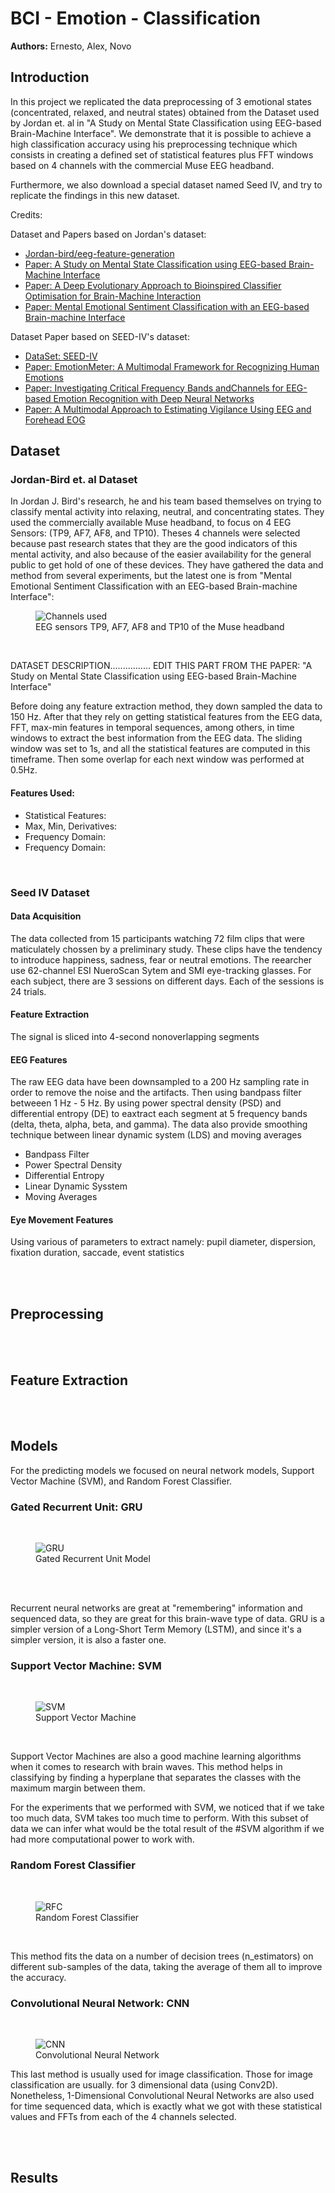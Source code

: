 [//]: # (Styles:)

[//]: # (<style>)

[//]: # (.center {)

[//]: # (  display: block;)

[//]: # (  margin-left: auto;)

[//]: # (  margin-right: auto;)

[//]: # (  width: 70%;)

[//]: # (})

[//]: # (</style>)


[//]: # (Actual Github Page:)

<h1>BCI - Emotion - Classification </h1>

<p> <strong>Authors:</strong> Ernesto, Alex, Novo</p>

<h2>Introduction</h2>

In this project we replicated the data preprocessing of 3 emotional states (concentrated, relaxed, and neutral states)
obtained from the Dataset
used by Jordan et. al in "A Study on Mental State Classification using EEG-based Brain-Machine Interface". We
demonstrate that it is possible
to achieve a high classification accuracy using his preprocessing technique which consists in creating a defined set of
statistical features
plus FFT windows based on 4 channels with the commercial Muse EEG headband.

Furthermore, we also download a special dataset named Seed IV, and try to replicate the findings in this new dataset.


<p> Credits:</p>

<p> Dataset and Papers based on Jordan's dataset:</p>
<ul>
    <li>
    <a href="https://github.com/jordan-bird/eeg-feature-generation">Jordan-bird/eeg-feature-generation</a>
    </li>
    <li>
    <a href= "https://ieeexplore.ieee.org/abstract/document/8710576"> 
                Paper: A Study on Mental State Classification using EEG-based Brain-Machine Interface</a>
    </li>
    <li>
    <a href= "https://www.hindawi.com/journals/complexity/2019/4316548/"> 
                Paper: A Deep Evolutionary Approach to Bioinspired Classifier Optimisation for Brain-Machine Interaction</a>
    </li>
    <li>
    <a href= "https://www.researchgate.net/publication/329403546_Mental_Emotional_Sentiment_Classification_with_an_EEG-based_Brain-machine_Interface"> 
                Paper: Mental Emotional Sentiment Classification with an EEG-based Brain-machine Interface</a>
    </li>
</ul>
<p> Dataset Paper based on SEED-IV's dataset:</p>
<ul>
    <li>
    <a href= "https://bcmi.sjtu.edu.cn/~seed/seed-iv.html"> 
                DataSet: SEED-IV</a>
    </li>
    <li>
    <a href= "https://ieeexplore.ieee.org/abstract/document/8283814"> 
                Paper: EmotionMeter: A Multimodal Framework for Recognizing Human Emotions</a>
    </li>
    <li>
    <a href= "https://ieeexplore.ieee.org/document/7104132"> 
                Paper: Investigating Critical Frequency Bands andChannels for EEG-based Emotion Recognition with Deep Neural Networks</a>
    </li>
    <li>
    <a href= "https://pubmed.ncbi.nlm.nih.gov/28102833"> 
                Paper: A Multimodal Approach to Estimating Vigilance Using EEG and Forehead EOG</a>
    </li>
</ul>


<h2>Dataset</h2>

<h3>Jordan-Bird et. al Dataset</h3>

In Jordan J. Bird's research, he and his team based themselves on trying to classify mental activity into relaxing,
neutral, and concentrating states.
They used the commercially available Muse headband, to focus on 4 EEG Sensors: (TP9, AF7, AF8, and TP10). Theses 4
channels were selected because past research
states that they are the good indicators of this mental activity, and also because of the easier availability for the
general public to get hold of one of these
devices. They have gathered the data and method from several experiments, but the latest one is from "Mental Emotional
Sentiment Classification with an EEG-based Brain-machine Interface":


<figure class="center">
  <img src="Pictures/4_channels_used.png" alt="Channels used" >
  <figcaption>EEG sensors TP9, AF7, AF8 and TP10 of the Muse headband</figcaption>
</figure>
<br>

DATASET DESCRIPTION................
EDIT THIS PART FROM THE PAPER: "A Study on Mental State Classification using EEG-based Brain-Machine Interface"

Before doing any feature extraction method, they down sampled the data to 150 Hz. After that they
rely on getting statistical features from the EEG data, FFT, max-min features in
temporal sequences, among others, in time windows to extract the best information
from the EEG data. The sliding window was set to 1s, and all the statistical features
are computed in this timeframe. Then some overlap for each next window was performed
at 0.5Hz. 

<h4>Features Used:</h4>

<ul>
    <li>
        Statistical Features:
    </li>
    <li>
        Max, Min, Derivatives:
    </li>
    <li>
        Frequency Domain:
    </li>
    <li>
        Frequency Domain:
    </li>

</ul>

<br>

<h3>Seed IV Dataset</h3>

<h4>Data Acquisition</h4>

The data collected from 15 participants watching 72 film clips that were maticulately chossen by a preliminary study. These clips have the tendency to introduce happiness, sadness, fear or neutral emotions. The reearcher use 62-channel ESI NueroScan Sytem and SMI eye-tracking glasses. For each subject, there are 3 sessions on different days. Each of the sessions is 24 trials.  

<h4>Feature Extraction</h4>

The signal is sliced into 4-second nonoverlapping segments

<h4>EEG Features</h4>

The raw EEG data have been downsampled to a 200 Hz sampling rate in order to remove the noise and the artifacts. Then using bandpass filter betweeen 1 Hz - 5 Hz. By using power spectral density (PSD) and differential entropy (DE) to eaxtract each segment at 5 frequency bands (delta, theta, alpha, beta, and gamma). The data also provide smoothing technique between linear dynamic system (LDS) and moving averages

<ul>
    <li>
        Bandpass Filter
    </li>
    <li>
        Power Spectral Density
    </li>
    <li>
        Differential Entropy
    </li>
    <li>
        Linear Dynamic Sysstem
    </li>
    <li>
        Moving Averages
    </li>

</ul>

<h4>Eye Movement Features</h4>

 Using various of parameters to extract namely: pupil diameter, dispersion, fixation duration, saccade, event statistics

<br><br>

<h2>Preprocessing</h2>

<br><br>

<h2>Feature Extraction</h2>

<br><br>

<h2>Models</h2>

For the predicting models we focused on neural network models, Support Vector Machine (SVM), and 
Random Forest Classifier.

<h3>Gated Recurrent Unit: GRU</h3>
<br>

<figure class="center">
  <img src="Pictures/GRU.PNG" alt="GRU" >
  <figcaption>Gated Recurrent Unit Model </figcaption>
</figure>
<br><br>

<p>Recurrent neural networks are great at "remembering" information and sequenced data,
so they are great for this brain-wave type of data. GRU is a simpler version of a Long-Short
Term Memory (LSTM), and since it's a simpler version, it is also a faster one.</p>

<h3>Support Vector Machine: SVM</h3>
<br>
<figure class="center">
  <img src="Pictures/SVM.PNG" alt="SVM" >
  <figcaption>Support Vector Machine </figcaption>
</figure>
<br>

<p>Support Vector Machines are also a good machine learning algorithms when it comes to research with brain waves.
This method helps in classifying by finding a hyperplane that separates the classes with the maximum margin between them.

For the experiments that we performed with SVM, we noticed that if we take too much data, SVM takes too much time to perform. With this subset of data we can infer what would be the total result of the
#SVM algorithm if we had more computational power to work with.

<h3>Random Forest Classifier</h3>
<br>
<figure class="center">
  <img src="Pictures/RFClassifier.PNG" alt="RFC" >
  <figcaption>Random Forest Classifier </figcaption>
</figure>
<br>

<p>This method fits the data on a number of decision trees (n_estimators) on different sub-samples of the
data, taking the average of them all to improve the accuracy.</p>

<h3>Convolutional Neural Network: CNN</h3>
<br>
<figure class="center">
  <img src="Pictures/CNN.PNG" alt="CNN" >
  <figcaption>Convolutional Neural Network</figcaption>
</figure>

<p>
This last method is usually used for image classification. Those for image classification are usually.
for 3 dimensional data (using Conv2D). Nonetheless, 1-Dimensional Convolutional
Neural Networks are also used for time sequenced data, which is exactly what we got with these statistical
values and FFTs from each of the 4 channels selected.
</p>

<br><br>

<h2>Results</h2>

























